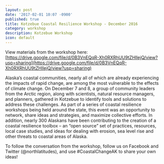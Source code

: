 ```yaml
---
layout: post
date: '2017-02-01 10:07 -0900'
published: true
title: Kotzebue Coastal Resilience Workshop - December 2016
category: workshop
description: Kotzebue Workshop
icon: default
---
```

View materials from the workshop here: 
[https://drive.google.com/file/d/0B3VnEQqR-Xh0RXRhUU9tZHllejQ/view?usp=sharing](https://drive.google.com/file/d/0B3VnEQqR-Xh0RXRhUU9tZHllejQ/view?usp=sharing)

Alaska’s coastal communities, nearly all of which are already experiencing the impacts of rapid change, are among the most vulnerable to the effects of climate change. On December 7 and 8, a group of community leaders from the Arctic region, along with scientists, natural resource managers, and planners, gathered in Kotzebue to identify tools and solutions to address these challenges. As part of a series of coastal resilience workshops being held around the state, this event was an opportunity to network, share ideas and strategies, and maximize collective efforts. In addition, nearly 300 Alaskans have been contributing to the creation of a coastal resilience toolbox – an “open source” set of practices, resources, local case studies, and ideas for dealing with erosion, sea level rise and other threats to coastal areas of Alaska.

To follow the conversation from the workshop, follow us on Facebook and Twitter (@northlatitudes), and use #CoastalChangeAK to share your own ideas!

<div class="clearfix"></div>
